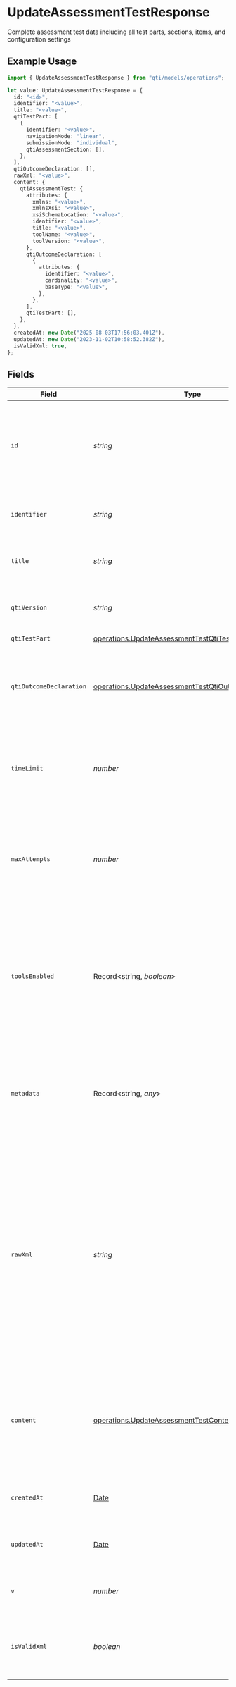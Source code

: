# UpdateAssessmentTestResponse

Complete assessment test data including all test parts, sections, items, and configuration settings

## Example Usage

```typescript
import { UpdateAssessmentTestResponse } from "qti/models/operations";

let value: UpdateAssessmentTestResponse = {
  id: "<id>",
  identifier: "<value>",
  title: "<value>",
  qtiTestPart: [
    {
      identifier: "<value>",
      navigationMode: "linear",
      submissionMode: "individual",
      qtiAssessmentSection: [],
    },
  ],
  qtiOutcomeDeclaration: [],
  rawXml: "<value>",
  content: {
    qtiAssessmentTest: {
      attributes: {
        xmlns: "<value>",
        xmlnsXsi: "<value>",
        xsiSchemaLocation: "<value>",
        identifier: "<value>",
        title: "<value>",
        toolName: "<value>",
        toolVersion: "<value>",
      },
      qtiOutcomeDeclaration: [
        {
          attributes: {
            identifier: "<value>",
            cardinality: "<value>",
            baseType: "<value>",
          },
        },
      ],
      qtiTestPart: [],
    },
  },
  createdAt: new Date("2025-08-03T17:56:03.401Z"),
  updatedAt: new Date("2023-11-02T10:58:52.382Z"),
  isValidXml: true,
};
```

## Fields

| Field                                                                                                                                                                                                                                                                                                              | Type                                                                                                                                                                                                                                                                                                               | Required                                                                                                                                                                                                                                                                                                           | Description                                                                                                                                                                                                                                                                                                        |
| ------------------------------------------------------------------------------------------------------------------------------------------------------------------------------------------------------------------------------------------------------------------------------------------------------------------ | ------------------------------------------------------------------------------------------------------------------------------------------------------------------------------------------------------------------------------------------------------------------------------------------------------------------ | ------------------------------------------------------------------------------------------------------------------------------------------------------------------------------------------------------------------------------------------------------------------------------------------------------------------ | ------------------------------------------------------------------------------------------------------------------------------------------------------------------------------------------------------------------------------------------------------------------------------------------------------------------ |
| `id`                                                                                                                                                                                                                                                                                                               | *string*                                                                                                                                                                                                                                                                                                           | :heavy_check_mark:                                                                                                                                                                                                                                                                                                 | MongoDB document ID generated by the database when a new entity is added to a collection on the service provider.                                                                                                                                                                                                  |
| `identifier`                                                                                                                                                                                                                                                                                                       | *string*                                                                                                                                                                                                                                                                                                           | :heavy_check_mark:                                                                                                                                                                                                                                                                                                 | Unique identifier for the entity on the service provider.                                                                                                                                                                                                                                                          |
| `title`                                                                                                                                                                                                                                                                                                            | *string*                                                                                                                                                                                                                                                                                                           | :heavy_check_mark:                                                                                                                                                                                                                                                                                                 | Human-readable title of the entity on the service provider.                                                                                                                                                                                                                                                        |
| `qtiVersion`                                                                                                                                                                                                                                                                                                       | *string*                                                                                                                                                                                                                                                                                                           | :heavy_minus_sign:                                                                                                                                                                                                                                                                                                 | Version of the specification used for this assessment test                                                                                                                                                                                                                                                         |
| `qtiTestPart`                                                                                                                                                                                                                                                                                                      | [operations.UpdateAssessmentTestQtiTestPart](../../models/operations/updateassessmenttestqtitestpart.md)[]                                                                                                                                                                                                         | :heavy_check_mark:                                                                                                                                                                                                                                                                                                 | N/A                                                                                                                                                                                                                                                                                                                |
| `qtiOutcomeDeclaration`                                                                                                                                                                                                                                                                                            | [operations.UpdateAssessmentTestQtiOutcomeDeclaration](../../models/operations/updateassessmenttestqtioutcomedeclaration.md)[]                                                                                                                                                                                     | :heavy_check_mark:                                                                                                                                                                                                                                                                                                 | Array of outcome variable declarations for storing assessment results and computed values                                                                                                                                                                                                                          |
| `timeLimit`                                                                                                                                                                                                                                                                                                        | *number*                                                                                                                                                                                                                                                                                                           | :heavy_minus_sign:                                                                                                                                                                                                                                                                                                 | Time limit for the entire assessment test in seconds. When not specified, there is no time limit                                                                                                                                                                                                                   |
| `maxAttempts`                                                                                                                                                                                                                                                                                                      | *number*                                                                                                                                                                                                                                                                                                           | :heavy_minus_sign:                                                                                                                                                                                                                                                                                                 | Maximum number of attempts allowed for the assessment test. When not specified, unlimited attempts are allowed                                                                                                                                                                                                     |
| `toolsEnabled`                                                                                                                                                                                                                                                                                                     | Record<string, *boolean*>                                                                                                                                                                                                                                                                                          | :heavy_minus_sign:                                                                                                                                                                                                                                                                                                 | Configuration of assessment tools available to candidates. Each tool is represented as a key-value pair where the key is the tool name and the value indicates if it's enabled                                                                                                                                     |
| `metadata`                                                                                                                                                                                                                                                                                                         | Record<string, *any*>                                                                                                                                                                                                                                                                                              | :heavy_minus_sign:                                                                                                                                                                                                                                                                                                 | Additional custom metadata for extending entity properties beyond standard specification for QTI entities.                                                                                                                                                                                                         |
| `rawXml`                                                                                                                                                                                                                                                                                                           | *string*                                                                                                                                                                                                                                                                                                           | :heavy_check_mark:                                                                                                                                                                                                                                                                                                 | Raw XML representation of the entity, automatically generated from the JSON or XML sent when creating entities on the service provider. The rawxml field will contain all content sent when creating the entity on the service provider. This field is stable and should be used when working within this QTI API. |
| `content`                                                                                                                                                                                                                                                                                                          | [operations.UpdateAssessmentTestContent](../../models/operations/updateassessmenttestcontent.md)                                                                                                                                                                                                                   | :heavy_check_mark:                                                                                                                                                                                                                                                                                                 | Parsed XML content structure for the assessment test. For production use, rawXml is recommended over this parsed structure.                                                                                                                                                                                        |
| `createdAt`                                                                                                                                                                                                                                                                                                        | [Date](https://developer.mozilla.org/en-US/docs/Web/JavaScript/Reference/Global_Objects/Date)                                                                                                                                                                                                                      | :heavy_check_mark:                                                                                                                                                                                                                                                                                                 | ISO 8601 timestamp when the entity was created                                                                                                                                                                                                                                                                     |
| `updatedAt`                                                                                                                                                                                                                                                                                                        | [Date](https://developer.mozilla.org/en-US/docs/Web/JavaScript/Reference/Global_Objects/Date)                                                                                                                                                                                                                      | :heavy_check_mark:                                                                                                                                                                                                                                                                                                 | ISO 8601 timestamp when the entity was last updated                                                                                                                                                                                                                                                                |
| `v`                                                                                                                                                                                                                                                                                                                | *number*                                                                                                                                                                                                                                                                                                           | :heavy_minus_sign:                                                                                                                                                                                                                                                                                                 | MongoDB version key for optimistic concurrency control                                                                                                                                                                                                                                                             |
| `isValidXml`                                                                                                                                                                                                                                                                                                       | *boolean*                                                                                                                                                                                                                                                                                                          | :heavy_check_mark:                                                                                                                                                                                                                                                                                                 | Indicates whether the generated XML is valid according to schema validation                                                                                                                                                                                                                                        |
